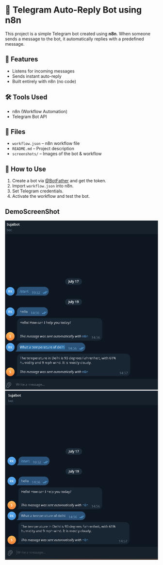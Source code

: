 # 🤖 Telegram Auto-Reply Bot using n8n

This project is a simple Telegram bot created using **n8n**. When someone sends a message to the bot, it automatically replies with a predefined message.

## 🔧 Features
- Listens for incoming messages
- Sends instant auto-reply
- Built entirely with n8n (no code)

## 🛠️ Tools Used
- n8n (Workflow Automation)
- Telegram Bot API

## 📂 Files
- `workflow.json` – n8n workflow file
- `README.md` – Project description
- `screenshots/` – Images of the bot & workflow

## 🚀 How to Use
1. Create a bot via [@BotFather](https://t.me/botfather) and get the token.
2. Import `workflow.json` into n8n.
3. Set Telegram credentials.
4. Activate the workflow and test the bot.

## DemoScreenShot
![Bot Sample](screenshots/Bot.png)
![Workflow](screenshots/workflow.png)

